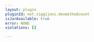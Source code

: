 ```yaml
---
layout: plugin
pluginId: net.siggijons.dexmethodcount
isJarAvailable: true
error: NONE
violations: []

---
```

